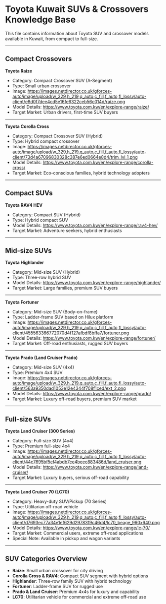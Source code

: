 # Toyota Kuwait SUVs & Crossovers Knowledge Base

This file contains information about Toyota SUV and crossover models available in Kuwait, from compact to full-size.

---

## Compact Crossovers

**Toyota Raize**
- Category: Compact Crossover SUV (A-Segment)
- Type: Small urban crossover
- Image: https://images.netdirector.co.uk/gforces-auto/image/upload/w_329,h_219,q_auto,c_fill,f_auto,fl_lossy/auto-client/e8d0f7dee4cd5e16fe6322ceb56c014d/raize.png
- Model Details: https://www.toyota.com.kw/en/explore-range/raize/
- Target Market: Urban drivers, first-time SUV buyers

---

**Toyota Corolla Cross**
- Category: Compact Crossover SUV (Hybrid)
- Type: Hybrid compact crossover
- Image: https://images.netdirector.co.uk/gforces-auto/image/upload/w_329,h_219,q_auto,c_fill,f_auto,fl_lossy/auto-client/73d4a67096830328c387e6ed0664e8d4/trim_lvl_1.png
- Model Details: https://www.toyota.com.kw/en/explore-range/corolla-cross/
- Target Market: Eco-conscious families, hybrid technology adopters

---

## Compact SUVs

**Toyota RAV4 HEV**
- Category: Compact SUV (Hybrid)
- Type: Hybrid compact SUV
- Model Details: https://www.toyota.com.kw/en/explore-range/rav4-hev/
- Target Market: Adventure seekers, hybrid enthusiasts

---

## Mid-size SUVs

**Toyota Highlander**
- Category: Mid-size SUV (Hybrid)
- Type: Three-row hybrid SUV
- Model Details: https://www.toyota.com.kw/en/explore-range/highlander/
- Target Market: Large families, premium SUV buyers

---

**Toyota Fortuner**
- Category: Mid-size SUV (Body-on-frame)
- Type: Ladder-frame SUV based on Hilux platform
- Image: https://images.netdirector.co.uk/gforces-auto/image/upload/w_329,h_219,q_auto,c_fill,f_auto,fl_lossy/auto-client/455563366772070d4f127afbdf8bffa7/fortuner.png
- Model Details: https://www.toyota.com.kw/en/explore-range/fortuner/
- Target Market: Off-road enthusiasts, rugged SUV buyers

---

**Toyota Prado (Land Cruiser Prado)**
- Category: Mid-size SUV (4x4)
- Type: Premium 4x4 SUV
- Image: https://images.netdirector.co.uk/gforces-auto/image/upload/w_329,h_219,q_auto,c_fill,f_auto,fl_lossy/auto-client/563a9350dad1053e12e4344f708f1ced/ext_2.png
- Model Details: https://www.toyota.com.kw/en/explore-range/prado/
- Target Market: Luxury off-road buyers, premium SUV market

---

## Full-size SUVs

**Toyota Land Cruiser (300 Series)**
- Category: Full-size SUV (4x4)
- Type: Premium full-size 4x4
- Image: https://images.netdirector.co.uk/gforces-auto/image/upload/w_329,h_219,q_auto,c_fill,f_auto,fl_lossy/auto-client/44c7695bf5cf4abdb7ce4beec883486d/land_cruiser.png
- Model Details: https://www.toyota.com.kw/en/explore-range/land-cruiser/
- Target Market: Luxury buyers, serious off-road capability

---

**Toyota Land Cruiser 70 (LC70)**
- Category: Heavy-duty SUV/Pickup (70 Series)
- Type: Utilitarian off-road vehicle
- Image: https://images.netdirector.co.uk/gforces-auto/image/upload/w_329,h_219,q_auto,c_fill,f_auto,fl_lossy/auto-client/d7693ec77a34e1ef629d29783f9c46d4/lc70_beage_960x640.png
- Model Details: https://www.toyota.com.kw/en/explore-range/lc-70/
- Target Market: Commercial users, extreme off-road applications
- Special Note: Available in pickup and wagon variants

---

## SUV Categories Overview

- **Raize**: Small urban crossover for city driving
- **Corolla Cross & RAV4**: Compact SUV segment with hybrid options
- **Highlander**: Three-row family SUV with hybrid technology
- **Fortuner**: Ladder-frame SUV for rugged use
- **Prado & Land Cruiser**: Premium 4x4s for luxury and capability
- **LC70**: Utilitarian vehicle for commercial and extreme off-road use
